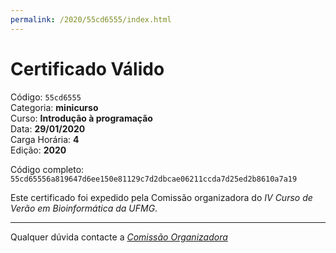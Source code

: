 ```yaml
---
permalink: /2020/55cd6555/index.html
---
```


# Certificado Válido

Código: `55cd6555`<br>
Categoria: **minicurso**<br>
Curso: **Introdução à programação**<br>
Data: **29/01/2020**<br>
Carga Horária: **4**<br>
Edição: **2020**<br>


Código completo: `55cd65556a819647d6ee150e81129c7d2dbcae06211ccda7d25ed2b8610a7a19`


Este certificado foi expedido pela Comissão organizadora do *IV Curso de Verão em Bioinformática da UFMG*.

----

Qualquer dúvida contacte a [_Comissão Organizadora_](<mailto:cursobioinfoufmg@gmail.com$subject=[Certificados]>)

